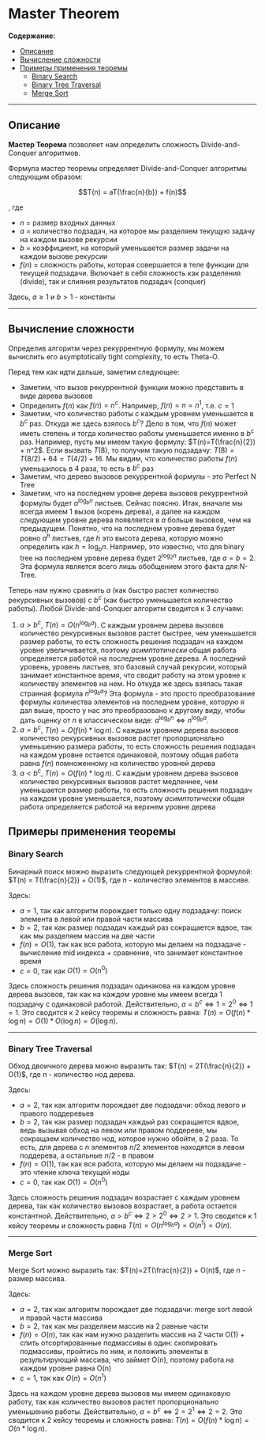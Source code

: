 # Master Theorem

**Содержание:**
- [Описание](#описание)
- [Вычисление сложности](#вычисление-сложности)
- [Примеры применения теоремы](#примеры-применения-теоремы)
  - [Binary Search](#binary-search)
  - [Binary Tree Traversal](#binary-tree-traversal)
  - [Merge Sort](#merge-sort)

---

## Описание

**Мастер Теорема** позволяет нам определить сложность Divide-and-Conquer алгоритмов.

Формула мастер теоремы определяет Divide-and-Conquer алгоритмы следующим образом:

$$T(n) = aT(\frac{n}{b}) + f(n)$$

, где
- $n$ = размер входных данных
- $a$ = количество подзадач, на которое мы разделяем текущую задачу на каждом вызове рекурсии
- $b$ = коэффициент, на который уменьшается размер задачи на каждом вызове рекурсии
- $f(n)$ = сложность работы, которая совершается в теле функции для текущей подзадачи. Включает в себя
сложность как разделения (divide), так и слияния результатов подзадач (conquer)

Здесь, $a \geq 1$ и $b > 1$ - константы

---

## Вычисление сложности

Определив алгоритм через рекуррентную формулу, мы можем вычислить его asymptotically tight complexity, то есть Theta-O.

Перед тем как идти дальше, заметим следующее:

- Заметим, что вызов рекуррентной функции можно представить в виде дерева вызовов
- Определить $f(n)$ как $f(n) = n^c$. Например, $f(n)=n=n^1$, т.е. $c = 1$
- Заметим, что количество работы с каждым уровнем уменьшается в $b^c$ раз. Откуда же здесь взялось $b^c$? Дело в том,
  что $f(n)$ может иметь степень и тогда количество работы уменьшается именно в $b^c$ раз. Например, пусть мы имеем такую
  формулу: $T(n)=T(\frac{n}{2}) + n^2$. Если вызвать $T(8)$, то получим такую подзадачу: $T(8)=T(8/2) + 64 = T(4/2) + 16$. Мы
  видим, что количество работы $f(n)$ уменьшилось в 4 раза, то есть в $b^c$ раз
- Заметим, что дерево вызовов рекуррентной формулы - это Perfect N Tree
- Заметим, что на последнем уровне дерева вызовов рекуррентной формулы будет $a^{\log_b n}$ листьев. Сейчас поясню. Итак,
  вначале мы всегда имеем 1 вызов (корень дерева), а далее на каждом следующем уровне дерева появляется в $a$ больше
  вызовов, чем на предыдущем. Понятно, что на последнем уровне дерева будет ровно $a^h$ листьев, где $h$ это высота
  дерева, которую можно определить как $h=\log_b n$. Например, это известно, что для binary tree на последнем уровне
  дерева будет $2^{\log_2 n}$ листьев, где $a=b=2$. Эта формула является всего лишь обобщением этого факта для N-Tree.

Теперь нам нужно сравнить $a$ (как быстро растет количество рекурсивных вызовов) с $b^c$ (как быстро уменьшается
количество работы). Любой Divide-and-Conquer алгоритм сводится к 3 случаям:

1. $a > b^c$, $T(n)=O(n^{\log_b a})$. С каждым уровнем дерева вызовов количество рекурсивных вызовов растет быстрее, чем
   уменьшается размер работы, то есть сложность решения подзадач на каждом уровне увеличивается, поэтому
   *асимптотически* общая работа определяется работой на последнем уровне дерева. А последний уровень, уровень листьев,
   это базовый случай рекурсии, который занимает константное время, что сводит работу на этом уровне к количеству
   элементов на нем. Но откуда же здесь взялась такая странная формула $n^{\log_b a}$? Эта формула - это просто
   преобразование формулы количества элементов на последнем уровне, которую я дал выше, просто у нас это преобразовано к
   другому виду, чтобы дать оценку от $n$ в классическом виде: $a^{\log_b n} \iff n^{\log_b a}$.
2. $a = b^c$, $T(n)=O(f(n) * \log n)$. С каждым уровнем дерева вызовов количество рекурсивных вызовов растет
   пропорционально уменьшению размера работы, то есть сложность решения подзадач на каждом уровне остается одинаковой,
   поэтому общая работа равна $f(n)$ помноженному на количество уровней дерева
3. $a < b^c$, $T(n)=O(f(n) * \log n)$. С каждым уровнем дерева вызовов количество рекурсивных вызовов растет медленнее,
   чем уменьшается размер работы, то есть сложность решения подзадач на каждом уровне уменьшается, поэтому
   *асимптотически* общая работа определяется работой на верхнем уровне дерева

## Примеры применения теоремы

### Binary Search

Бинарный поиск можно выразить следующей рекуррентной формулой: $T(n) = T(\frac{n}{2}) + O(1)$, где $n$ - количество элементов в
массиве.

Здесь:

- $a=1$, так как алгоритм порождает только одну подзадачу: поиск элемента в левой или правой части массива
- $b=2$, так как размер подзадач каждый раз сокращается вдвое, так как мы разделяем массив на две части
- $f(n) = O(1)$, так как вся работа, которую мы делаем на подзадаче - вычисление mid индекса + сравнение, что занимает
  константное время
- $c=0$, так как $O(1) = O(n^0)$

Здесь сложность решения подзадач одинакова на каждом уровне дерева вызовов, так как на каждом уровне мы имеем всегда 1
подзадачу с одинаковой работой. Действительно, $a=b^c \iff 1=2^0 \iff 1 = 1$. Это сводится к 2 кейсу теоремы и сложность
равна: $T(n) = O(f(n) * \log n) = O(1) * O(\log n) = O(\log n)$.

---

### Binary Tree Traversal

Обход двоичного дерева можно выразить так: $T(n) = 2T(\frac{n}{2}) + O(1)$, где n - количество нод дерева.

Здесь:

- $a=2$, так как алгоритм порождает две подзадачи: обход левого и правого поддеревьев
- $b=2$, так как размер подзадач каждый раз сокращается вдвое, ведь вызывая обход на левом или правом поддереве, мы
  сокращаем количество нод, которое нужно обойти, в 2 раза. То есть, для дерева с $n$ элементов $n/2$ элементов находятся в
  левом поддерева, а остальные $n/2$ - в правом
- $f(n) = O(1)$, так как вся работа, которую мы делаем на подзадаче - это чтение ключа текущей ноды
- $c=0$, так как $O(1) = O(n^0)$

Здесь сложность решения подзадач возрастает с каждым уровнем дерева, так как количество вызовов возрастает, а работа
остается константной. Действительно, $a > b^c \iff 2 > 2^0 \iff 2 > 1$. Это сводится к 1 кейсу теоремы и сложность
равна $T(n) = O(n^{\log_b a}) = O(n^1) = O(n)$.

---

### Merge Sort

Merge Sort можно выразить так: $T(n)=2T(\frac{n}{2}) + O(n)$, где n - размер массива.

Здесь:

- $a=2$, так как алгоритм порождает две подзадачи: merge sort левой и правой части массива
- $b=2$, так как мы разделяем массив на 2 равные части
- $f(n) = O(n)$, так как нам нужно разделить массив на 2 части O(1) + слить отсортированные подмассивы в один:
  скопировать подмассивы, пройтись по ним, и положить элементы в результирующий массива, что займет O(n), поэтому работа
  на каждом уровне равна O(n)
- $c=1$, так как $O(n)=O(n^1)$

Здесь на каждом уровне дерева вызовов мы имеем одинаковую работу, так как количество вызовов растет пропорционально
уменьшению работы. Действительно, $a=b^c \iff 2 = 2^1 \iff 2 = 2$. Это сводится к 2 кейсу теоремы и сложность равна: $T(n)=O(f(n) * \log n)=O(n * \log n)$.
